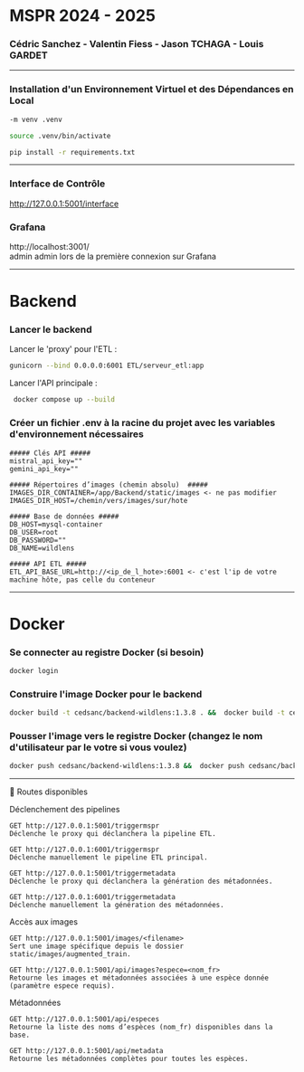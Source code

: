 # MSPR 2024 - 2025

### Cédric Sanchez - Valentin Fiess - Jason TCHAGA - Louis GARDET ###

---
### Installation d'un Environnement Virtuel et des Dépendances en Local
```bash
-m venv .venv  
```
```bash
source .venv/bin/activate
```
```bash
pip install -r requirements.txt
```
---
### Interface de Contrôle

http://127.0.0.1:5001/interface

### Grafana

http://localhost:3001/  
admin admin lors de la première connexion sur Grafana

---
# Backend

### Lancer le backend
Lancer le 'proxy' pour l'ETL :   
```bash
gunicorn --bind 0.0.0.0:6001 ETL/serveur_etl:app
```
Lancer l'API principale :
```bash
 docker compose up --build
```
### Créer un fichier .env à la racine du projet avec les variables d'environnement nécessaires

```env
##### Clés API #####
mistral_api_key=""
gemini_api_key=""

##### Répertoires d’images (chemin absolu)  #####
IMAGES_DIR_CONTAINER=/app/Backend/static/images <- ne pas modifier
IMAGES_DIR_HOST=/chemin/vers/images/sur/hote

##### Base de données #####
DB_HOST=mysql-container
DB_USER=root
DB_PASSWORD=""
DB_NAME=wildlens

##### API ETL #####
ETL_API_BASE_URL=http://<ip_de_l_hote>:6001 <- c'est l'ip de votre machine hôte, pas celle du conteneur

```

----
# Docker 

### Se connecter au registre Docker (si besoin)
```bash
docker login
```
### Construire l'image Docker pour le backend
```bash
docker build -t cedsanc/backend-wildlens:1.3.8 . &&  docker build -t cedsanc/backend-wildlens:latest .
```
### Pousser l'image vers le registre Docker (changez le nom d'utilisateur par le votre si vous voulez)
```bash
docker push cedsanc/backend-wildlens:1.3.8 &&  docker push cedsanc/backend-wildlens:latest 
```

----

📌 Routes disponibles

Déclenchement des pipelines

    GET http://127.0.0.1:5001/triggermspr
    Déclenche le proxy qui déclanchera la pipeline ETL.

    GET http://127.0.0.1:6001/triggermspr
    Déclenche manuellement le pipeline ETL principal.

    GET http://127.0.0.1:5001/triggermetadata
    Déclenche le proxy qui déclanchera la génération des métadonnées.

    GET http://127.0.0.1:6001/triggermetadata
    Déclenche manuellement la génération des métadonnées.
    

Accès aux images

    GET http://127.0.0.1:5001/images/<filename>
    Sert une image spécifique depuis le dossier static/images/augmented_train.

    GET http://127.0.0.1:5001/api/images?espece=<nom_fr>
    Retourne les images et métadonnées associées à une espèce donnée (paramètre espece requis).

Métadonnées

    GET http://127.0.0.1:5001/api/especes
    Retourne la liste des noms d’espèces (nom_fr) disponibles dans la base.

    GET http://127.0.0.1:5001/api/metadata
    Retourne les métadonnées complètes pour toutes les espèces.